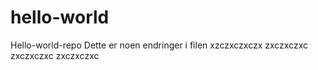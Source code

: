 # hello-world
Hello-world-repo
Dette er noen endringer
i filen
xzczxczxczx
zxczxczxc
zxczxczxc
zxczxczxc
